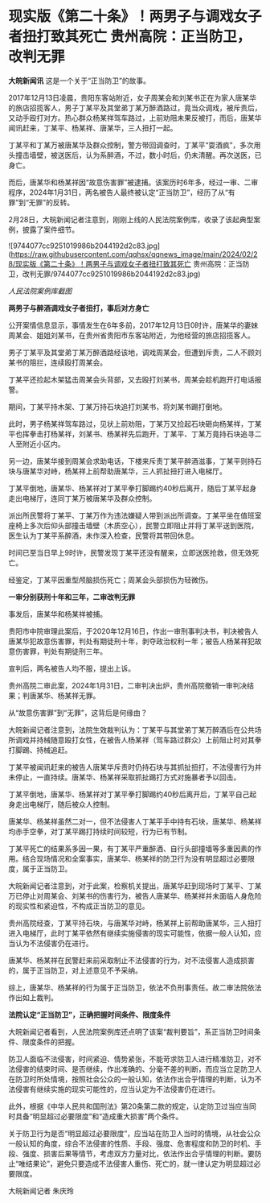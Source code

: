 # 现实版《第二十条》！两男子与调戏女子者扭打致其死亡 贵州高院：正当防卫，改判无罪

**大皖新闻讯** 这是一个关于“正当防卫”的故事。

2017年12月13日凌晨，贵阳东客站附近，女子周某会和刘某书正在为家人唐某华的旅店招揽客人，男子丁某平及其堂弟丁某万醉酒路过，竟当众调戏，被斥责后，又动手殴打对方。热心群众杨某祥驾车路过，上前劝阻未果反被打，而后，唐某华闻讯赶来，丁某平、杨某祥、唐某华，三人扭打一起。

丁某平和丁某万被唐某华及群众控制，警方带回调查时，丁某平“耍酒疯”，多次用头撞击墙壁，被送医后，认为系醉酒，不过，数小时后，仍未清醒。再次送医，已身亡。

而后，唐某华和杨某祥因“故意伤害罪”被逮捕。该案历时6年多，经过一审、二审程序，2024年1月31日，两名被告人最终被认定“正当防卫”，经历了从“有罪”到“无罪”的反转。

2月28日，大皖新闻记者注意到，刚刚上线的人民法院案例库，收录了该起典型案例，披露了案件细节。

![9744077cc9251019986b2044192d2c83.jpg](https://raw.githubusercontent.com/qqhsx/qqnews_image/main/2024/02/28/现实版《第二十条》！两男子与调戏女子者扭打致其死亡 贵州高院：正当防卫，改判无罪/9744077cc9251019986b2044192d2c83.jpg)

_人民法院案例库截图_

**两男子与醉酒调戏女子者扭打，事后对方身亡**

公开案情信息显示，事情发生在6年多前，2017年12月13日0时许，唐某华的妻妹周某会、姐姐刘某书，在贵州省贵阳市东客站附近，为他经营的旅店招揽客人。

男子丁某平及其堂弟丁某万醉酒路经该地，调戏周某会，但遭到斥责，二人不顾刘某书的阻拦，连续殴打周某会。

丁某平还捡起木架猛击周某会头背部，又去殴打刘某书，周某会趁机跑开打电话报警。

期间，丁某平持木架、丁某万持石块追打刘某书，将刘某书踢打倒地。

此时，男子杨某祥驾车路过，见状上前劝阻，丁某万又捡起石块砸向杨某祥，丁某平也挥拳击打杨某祥，刘某书、杨某祥先后跑开，丁某平、丁某万竟持石块追寻二人至附近小区内。

另一边，唐某华接到周某会求助电话，下楼来斥责丁某平醉酒滋事，丁某平则持石块与唐某华对峙，杨某祥上前帮助唐某华，三人抓扯扭打进入电梯厅。

丁某平倒地，唐某华、杨某祥对丁某平拳打脚踢约40秒后离开，随后丁某平起身走出电梯厅，连同丁某万被唐某华及群众控制。

派出所民警将丁某平、丁某万作为违法嫌疑人带到派出所调查。丁某平坐在值班室座椅上多次后仰头部撞击墙壁（木质空心），民警立即阻止并将丁某平送到医院，医生认为丁某平系醉酒，未作深入检查，民警将其带回休息。

时间已至当日早上9时许，民警发现丁某平还没有醒来，立即送医抢救，但无效死亡。

经鉴定，丁某平因重型颅脑损伤死亡；周某会头部损伤为轻微伤。

**一审分别获刑十年和三年，二审改判无罪**

事发后，唐某华和杨某祥被捕。

贵阳市中院审理此案后，于2020年12月16日，作出一审刑事判决书，判决被告人唐某华犯故意伤害罪，判处有期徒刑十年，剥夺政治权利一年；被告人杨某祥犯故意伤害罪，判处有期徒刑三年。

宣判后，两名被告人均不服，提出上诉。

贵州高院二审此案，2024年1月31日，二审判决出炉，贵州高院撤销一审判决结果；判唐某华、杨某祥无罪。

从“故意伤害罪”到“无罪”，这背后是何缘由？

大皖新闻记者注意到，法院生效裁判认为：丁某平与其堂弟丁某万醉酒后在公共场所调戏并持械随意殴打女性，在被告人杨某祥（驾车路过群众）上前阻止时对其拳打脚踢、持械追赶。

丁某平被闻讯赶来的被告人唐某华斥责时仍持石块与其抓扯扭打，不法侵害行为并未停止，一直持续。唐某华、杨某祥采取抓扯踢打方式对施暴者予以回击。

丁某平倒地，唐某华、杨某祥对丁某平拳打脚踢约40秒后离开后，丁某平自己起身走出电梯厅，随后被众人控制。

唐某华、杨某祥虽然二对一，但不法侵害人丁某平手中持有石块，唐某华、杨某祥均赤手空拳，对丁某平踢打持续时间较短，行为已有节制。

丁某平死亡的结果系多因一果，有丁某平严重醉酒、自行头部撞墙等多重因素的作用。结合现场情况和全案事实，唐某华、杨某祥的防卫行为没有明显超过必要限度，属于正当防卫。

大皖新闻记者注意到，对于此案，检察机关提出，唐某华赶到现场时丁某平、丁某万已停止对周某会、刘某书的伤害行为，被告人唐某华、杨某祥并未面临人身危险的现实性和紧迫性，不构成正当防卫的意见。

贵州高院经查，丁某平持石块，与唐某华对峙，杨某祥上前帮助唐某华，三人扭打进入电梯厅，此时丁某平依然有继续实施侵害的现实可能性，依据一般人认知，应当认为不法侵害仍在进行。

唐某华、杨某祥在民警赶来前采取制止不法侵害的行为，对不法侵害人造成损害的，属于正当防卫，对上述意见不予采纳。

综上，唐某华、杨某祥的行为属于正当防卫，依法不负刑事责任。故二审法院依法作出如上裁判。

**法院认定“正当防卫”，正确把握时间条件、限度条件**

大皖新闻记者看到，人民法院案例库还点明了该案“裁判要旨”，系正当防卫时间条件、限度条件的把握。

防卫人面临不法侵害，时间紧迫、情势紧张，不能苛求防卫人进行精准防卫，对不法侵害的结束时间、是否继续，作出准确的、分毫不差的判断，而应当立足防卫人在防卫时所处情境，按照社会公众的一般认知，依法作出合乎情理的判断，认为不法侵害有继续实施的现实可能性的，应当认定为不法侵害仍在进行。

此外，根据《中华人民共和国刑法》第20条第二款的规定，认定防卫过当应当同时具备“明显超过必要限度”和“造成重大损害”两个条件。

关于防卫行为是否“明显超过必要限度”，应当站在防卫人当时的情境，从社会公众一般认知的角度，综合不法侵害的性质、手段、强度、危害程度和防卫的时机、手段、强度、损害后果等情节，考虑双方力量对比，依法作出合乎情理的判断。要防止“唯结果论”，避免只要造成不法侵害人重伤、死亡的，就一律认定为明显超过必要限度。

大皖新闻记者 朱庆玲

